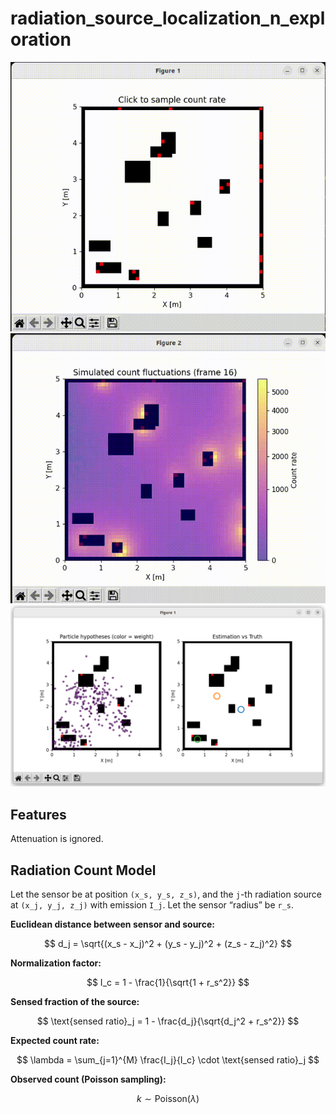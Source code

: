 # radiation_source_localization_n_exploration
![Simulation Demo](animation_count_sim.gif)
![Simulation Demo](animation_count_map.gif)
![Description](pf_simplified_result.png)


## Features
Attenuation is ignored.

## Radiation Count Model

Let the sensor be at position `(x_s, y_s, z_s)`, and the `j`-th radiation source at `(x_j, y_j, z_j)` with emission `I_j`. Let the sensor “radius” be `r_s`.

**Euclidean distance between sensor and source:**

$$
d_j = \sqrt{(x_s - x_j)^2 + (y_s - y_j)^2 + (z_s - z_j)^2}
$$

**Normalization factor:**

$$
I_c = 1 - \frac{1}{\sqrt{1 + r_s^2}}
$$

**Sensed fraction of the source:**

$$
\text{sensed ratio}_j = 1 - \frac{d_j}{\sqrt{d_j^2 + r_s^2}}
$$

**Expected count rate:**

$$
\lambda = \sum_{j=1}^{M} \frac{I_j}{I_c} \cdot \text{sensed ratio}_j
$$

**Observed count (Poisson sampling):**

$$
k \sim \text{Poisson}(\lambda)
$$


